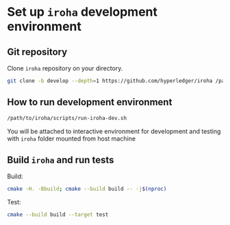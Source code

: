 # Set up `iroha` development environment

## Git repository

Clone `iroha` repository on your directory.

```bash
git clone -b develop --depth=1 https://github.com/hyperledger/iroha /path/to/iroha
```

## How to run development environment

```bash
/path/to/iroha/scripts/run-iroha-dev.sh
```

You will be attached to interactive environment for development and testing with `iroha` folder mounted from host machine

## Build `iroha` and run tests

Build:
```bash
cmake -H. -Bbuild; cmake --build build -- -j$(nproc)
```

Test:
```bash
cmake --build build --target test
```
